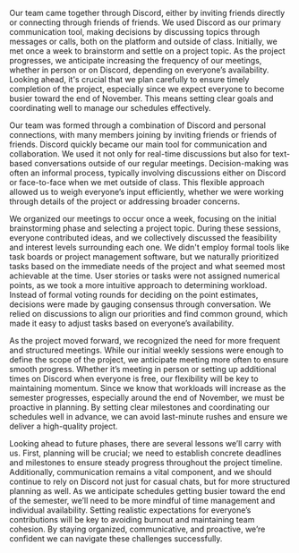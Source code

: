 ﻿Our team came together through Discord, either by inviting friends directly or connecting through friends of friends. We used Discord as our primary communication tool, making decisions by discussing topics through messages or calls, both on the platform and outside of class. Initially, we met once a week to brainstorm and settle on a project topic. As the project progresses, we anticipate increasing the frequency of our meetings, whether in person or on Discord, depending on everyone’s availability. Looking ahead, it's crucial that we plan carefully to ensure timely completion of the project, especially since we expect everyone to become busier toward the end of November. This means setting clear goals and coordinating well to manage our schedules effectively.

Our team was formed through a combination of Discord and personal connections, with many members joining by inviting friends or friends of friends. Discord quickly became our main tool for communication and collaboration. We used it not only for real-time discussions but also for text-based conversations outside of our regular meetings. Decision-making was often an informal process, typically involving discussions either on Discord or face-to-face when we met outside of class. This flexible approach allowed us to weigh everyone’s input efficiently, whether we were working through details of the project or addressing broader concerns.

We organized our meetings to occur once a week, focusing on the initial brainstorming phase and selecting a project topic. During these sessions, everyone contributed ideas, and we collectively discussed the feasibility and interest levels surrounding each one. We didn't employ formal tools like task boards or project management software, but we naturally prioritized tasks based on the immediate needs of the project and what seemed most achievable at the time. User stories or tasks were not assigned numerical points, as we took a more intuitive approach to determining workload. Instead of formal voting rounds for deciding on the point estimates, decisions were made by gauging consensus through conversation. We relied on discussions to align our priorities and find common ground, which made it easy to adjust tasks based on everyone’s availability.

As the project moved forward, we recognized the need for more frequent and structured meetings. While our initial weekly sessions were enough to define the scope of the project, we anticipate meeting more often to ensure smooth progress. Whether it’s meeting in person or setting up additional times on Discord when everyone is free, our flexibility will be key to maintaining momentum. Since we know that workloads will increase as the semester progresses, especially around the end of November, we must be proactive in planning. By setting clear milestones and coordinating our schedules well in advance, we can avoid last-minute rushes and ensure we deliver a high-quality project.

Looking ahead to future phases, there are several lessons we’ll carry with us. First, planning will be crucial; we need to establish concrete deadlines and milestones to ensure steady progress throughout the project timeline. Additionally, communication remains a vital component, and we should continue to rely on Discord not just for casual chats, but for more structured planning as well. As we anticipate schedules getting busier toward the end of the semester, we’ll need to be more mindful of time management and individual availability. Setting realistic expectations for everyone’s contributions will be key to avoiding burnout and maintaining team cohesion. By staying organized, communicative, and proactive, we’re confident we can navigate these challenges successfully.
